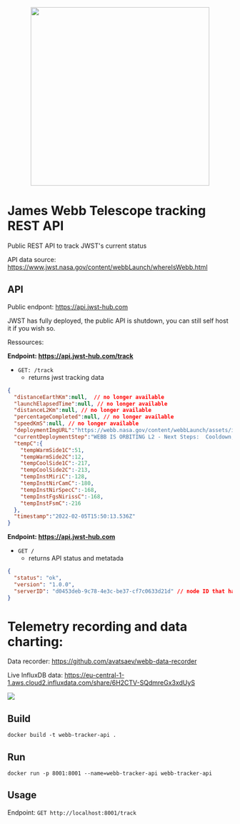 
<p align="center">
  <img src="https://www.jwst.nasa.gov/content/webbLaunch/assets/images/branding/logo/FULLCOLOR_2LINE_LIGHT_BG.png" width="400">
</p>

# James Webb Telescope tracking REST API

Public REST API to track JWST's current status

API data source: https://www.jwst.nasa.gov/content/webbLaunch/whereIsWebb.html

## API

Public endpont: https://api.jwst-hub.com

JWST has fully deployed, the public API is shutdown, you can still self host it if you wish so.


Ressources:

**Endpoint: https://api.jwst-hub.com/track**

- `GET: /track`
  - returns jwst tracking data



```json
{
  "distanceEarthKm":null,  // no longer available
  "launchElapsedTime":null, // no longer available
  "distanceL2Km":null, // no longer available
  "percentageCompleted":null, // no longer available
  "speedKmS":null, // no longer available
  "deploymentImgURL":"https://webb.nasa.gov/content/webbLaunch/assets/images/deployment/1000pxWide/127.png",
  "currentDeploymentStep":"WEBB IS ORBITING L2 - Next Steps:  Cooldown, Alignment, Calibration",
  "tempC":{
    "tempWarmSide1C":51,
    "tempWarmSide2C":12,
    "tempCoolSide1C":-217,
    "tempCoolSide2C":-213,
    "tempInstMiriC":-128,
    "tempInstNirCamC":-180,
    "tempInstNirSpecC":-168,
    "tempInstFgsNirissC":-168,
    "tempInstFsmC":-216
  },
  "timestamp":"2022-02-05T15:50:13.536Z"
}
```


**Endpoint: https://api.jwst-hub.com**

- `GET /`
  - returns API status and metatada 


```json
{
  "status": "ok",
  "version": "1.0.0",
  "serverID": "d0453deb-9c78-4e3c-be37-cf7c0633d21d" // node ID that handled the request
}
```

# Telemetry recording and data charting:


Data recorder: https://github.com/avatsaev/webb-data-recorder

Live InfluxDB data: https://eu-central-1-1.aws.cloud2.influxdata.com/share/6H2CTV-SQdmreGx3xdUyS

![](https://i.imgur.com/EZ9ayux.png)

## Build

`docker build -t webb-tracker-api .`

## Run

`docker run -p 8001:8001 --name=webb-tracker-api webb-tracker-api`

## Usage

Endpoint: `GET http://localhost:8001/track`



